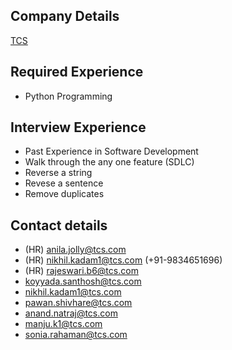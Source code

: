 ## Company Details
[TCS](https://www.tcs.com)

## Required Experience
- Python Programming

## Interview Experience
- Past Experience in Software Development
- Walk through the any one feature (SDLC)
- Reverse a string
- Revese a sentence
- Remove duplicates

## Contact details
- (HR) anila.jolly@tcs.com
- (HR) nikhil.kadam1@tcs.com (+91-9834651696)
- (HR) rajeswari.b6@tcs.com
- koyyada.santhosh@tcs.com
- nikhil.kadam1@tcs.com
- pawan.shivhare@tcs.com
- anand.natraj@tcs.com
- manju.k1@tcs.com
- sonia.rahaman@tcs.com